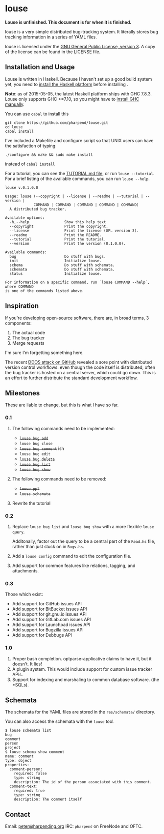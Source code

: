 # louse

**Louse is unfinished. This document is for when it is finished.**

louse is a very simple distributed bug-tracking system. It literally
stores bug tracking information in a series of YAML files.

louse is licensed under the
[GNU General Public License, version 3](https://gnu.org/licenses/gpl). A
copy of the license can be found in the LICENSE file.

## Installation and Usage

Louse is written in Haskell. Because I haven't set up a good build
system yet, you need to [install the Haskell platform][0] before
installing .

**Note**: as of 2015-05-05, the latest Haskell platform ships with GHC
  7.8.3. Louse only supports GHC >=7.10, so you might have to
  [install GHC manually][1].

You can use `cabal` to install this

    git clone https://github.com/pharpend/louse.git
    cd louse
    cabal install

I've included a Makefile and configure script so that UNIX users can
have the satisfaction of typing

    ./configure && make && sudo make install

instead of `cabal install`

For a tutorial, you can see the [TUTORIAL.md file](TUTORIAL.md), or run
`louse --tutorial`. For a brief listing of the available commands, you
can run `louse --help`.

    louse v.0.1.0.0
    
    Usage: louse (--copyright | --license | --readme | --tutorial | --version |
                 COMMAND | COMMAND | COMMAND | COMMAND | COMMAND)
      A distributed bug tracker.
    
    Available options:
      -h,--help                Show this help text
      --copyright              Print the copyright.
      --license                Print the license (GPL version 3).
      --readme                 Print the README.
      --tutorial               Print the tutorial.
      --version                Print the version (0.1.0.0).
    
    Available commands:
      bug                      Do stuff with bugs.
      init                     Initialize louse.
      schema                   Do stuff with schemata.
      schemata                 Do stuff with schemata.
      status                   Initialize louse.

    For information on a specific command, run `louse COMMAND --help`, where COMMAND
    is one of the commands listed above.

## Inspiration

If you're developing open-source software, there are, in broad terms, 3
components:

1. The actual code
2. The bug tracker
3. Merge requests

I'm sure I'm forgetting something here.

The recent
[DDOS attack on GitHub](https://github.com/blog/1981-large-scale-ddos-attack-on-github-com)
revealed a sore point with distributed version control workflows: even
though the code itself is distributed, often the bug tracker is hosted
on a central server, which could go down. This is an effort to further
distribute the standard development workflow.

## Milestones

These are liable to change, but this is what I have so far.

### 0.1

1.  The following commands need to be implemented:
    
    * ~~`louse bug add`~~
    * `louse bug close`
    * ~~`louse bug comment`~~ ish
    * `louse bug edit`
    * ~~`louse bug delete`~~
    * ~~`louse bug list`~~
    * ~~`louse bug show`~~

2. The following commands need to be removed:
   
   * ~~`louse ppl`~~
   * ~~`louse schemata`~~

3. Rewrite the tutorial

### 0.2

1.  Replace `louse bug list` and `louse bug show` with a more flexible
    `louse query`.

    Additonally, factor out the query to be a central part of the
    `Read.hs` file, rather than just stuck on in `Bugs.hs`.

2.  Add a `louse config` command to edit the configuration file.

3.  Add support for common features like relations, tagging, and
    attachments.

### 0.3

Those which exist:

* Add support for GitHub issues API
* Add support for BitBucket issues API
* Add support for git.gnu.io issues API
* Add support for GitLab.com issues API
* Add support for Launchpad issues API
* Add support for Bugzilla issues API
* Add support for Debbugs API

### 1.0

1.  Proper bash completion. optparse-applicative claims to have it, but it
    doesn't. It lies!
2.  A plugin system. This would include support for custom issue tracker
    APIs.
3.  Support for indexing and marshaling to common database
    software. (the *SQLs).

## Schemata

The schemata for the YAML files are stored in the `res/schemata/`
directory.

You can also access the schemata with the `louse` tool.

    $ louse schemata list
    bug
    comment
    person
    project
    $ louse schema show comment
    name: comment
    type: object
    properties:
      comment-person:
        required: false
        type: string
        description: The id of the person associated with this comment.
      comment-text:
        required: true
        type: string
        description: The comment itself

## Contact

Email: <peter@harpending.org>
IRC: `pharpend` on FreeNode and OFTC.

[0]: https://github.com/bitemyapp/learnhaskell#getting-set-up
[1]: https://www.haskell.org/ghc/download_ghc_7_10_1#binaries
